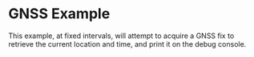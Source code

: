 # GNSS Example

This example, at fixed intervals, will attempt to acquire a GNSS fix to
retrieve the current location and time, and print it on the debug
console.
